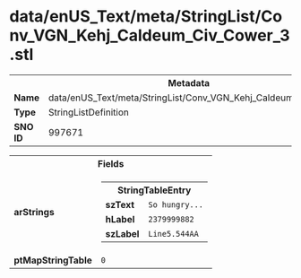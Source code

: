<h1>data/enUS_Text/meta/StringList/Conv_VGN_Kehj_Caldeum_Civ_Cower_3.stl</h1><table><tr><th colspan="100%">Metadata</th></tr><tr><td><b>Name</b></td><td>data/enUS_Text/meta/StringList/Conv_VGN_Kehj_Caldeum_Civ_Cower_3.stl</td></tr><tr><td><b>Type</b></td><td>StringListDefinition</td></tr><tr><td><b>SNO ID</b></td><td>997671</td></tr></table>

<table><tr><th colspan="100%">Fields</th></tr><tr><td><b>arStrings</b></td><td><table><tr><th colspan="100%">StringTableEntry</th></tr><tr><td><b>szText</b></td><td><code>So hungry...</code></td></tr><tr><td><b>hLabel</b></td><td><code>2379999882</code></td></tr><tr><td><b>szLabel</b></td><td><code>Line5.544AA</code></td></tr></table>


</td></tr><tr><td><b>ptMapStringTable</b></td><td><code>0</code></td></tr></table>

